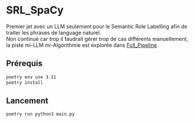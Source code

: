# SRL_SpaCy
Premier jet avec un LLM seulement pour le Semantic Role Labelling afin de traiter les phrases de language naturel.  
Non continué car trop il faudrait gérer trop de cas différents manuellement, la piste mi-LLM mi-Algorithmie est explorée dans [Full_Pipeline](../Full_Pipeline/README.md)

## Prérequis
```sh
poetry env use 3.11
poetry install
```

## Lancement
```sh
poetry run python3 main.py
```
